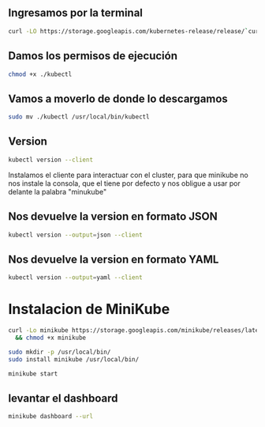 ## Ingresamos por la terminal

```sh
curl -LO https://storage.googleapis.com/kubernetes-release/release/`curl -s https://storage.googleapis.com/kubernetes-release/release/stable.txt`/bin/linux/amd64/kubectl
```

## Damos los permisos de ejecución
```sh
chmod +x ./kubectl
```

## Vamos a moverlo de donde lo descargamos

```sh
sudo mv ./kubectl /usr/local/bin/kubectl
```

## Version

```sh
kubectl version --client
```

Instalamos el cliente para interactuar con el cluster, para que minikube no nos instale la consola, que el tiene por defecto y nos obligue a usar por delante la palabra "minukube"

## Nos devuelve la version en formato JSON
```sh 
kubectl version --output=json --client
```

## Nos devuelve la version en formato YAML

```sh
kubectl version --output=yaml --client
```

# Instalacion de MiniKube

```sh
curl -Lo minikube https://storage.googleapis.com/minikube/releases/latest/minikube-linux-amd64 \
  && chmod +x minikube
```

```sh 
sudo mkdir -p /usr/local/bin/
sudo install minikube /usr/local/bin/
```
```sh
minikube start
```
## levantar el dashboard
```sh
minikube dashboard --url
```